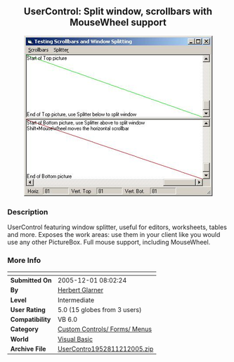 ﻿<div align="center">

## UserControl: Split window, scrollbars with MouseWheel support

<img src="PIC20051211331583993.jpg">
</div>

### Description

UserControl featuring window splitter, useful for editors, worksheets, tables and more. Exposes the work areas: use them in your client like you would use any other PictureBox. Full mouse support, including MouseWheel.
 
### More Info
 


<span>             |<span>
---                |---
**Submitted On**   |2005-12-01 08:02:24
**By**             |[Herbert Glarner](https://github.com/Planet-Source-Code/PSCIndex/blob/master/ByAuthor/herbert-glarner.md)
**Level**          |Intermediate
**User Rating**    |5.0 (15 globes from 3 users)
**Compatibility**  |VB 6\.0
**Category**       |[Custom Controls/ Forms/  Menus](https://github.com/Planet-Source-Code/PSCIndex/blob/master/ByCategory/custom-controls-forms-menus__1-4.md)
**World**          |[Visual Basic](https://github.com/Planet-Source-Code/PSCIndex/blob/master/ByWorld/visual-basic.md)
**Archive File**   |[UserContro1952811212005\.zip](https://github.com/Planet-Source-Code/herbert-glarner-usercontrol-split-window-scrollbars-with-mousewheel-support__1-63446/archive/master.zip)








